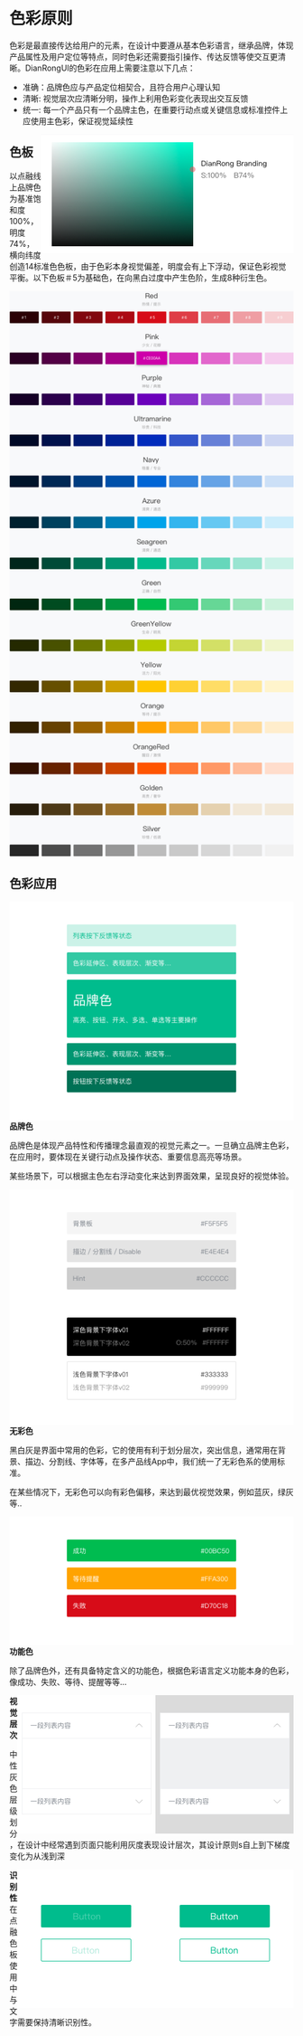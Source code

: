 # 色彩原则

色彩是最直接传达给用户的元素，在设计中要遵从基本色彩语言，继承品牌，体现产品属性及用户定位等特点，同时色彩还需要指引操作、传达反馈等使交互更清晰。DianRongUI的色彩在应用上需要注意以下几点：

* 准确：品牌色应与产品定位相契合，且符合用户心理认知
* 清晰: 视觉层次应清晰分明，操作上利用色彩变化表现出交互反馈
* 统一: 每一个产品只有一个品牌主色，在重要行动点或关键信息或标准控件上应使用主色彩，保证视觉延续性



<img src="../images/web_color/webcolor_1.png"  align="right"/>
 
## 色板

以点融线上品牌色为基准饱和度100%，明度74%，横向纬度创造14标准色色板，由于色彩本身视觉偏差，明度会有上下浮动，保证色彩视觉平衡。以下色板＃5为基础色，在向黑白过度中产生色阶，生成8种衍生色。

![1.1 基础规范-2色板](../images/web_color/webcolor_2.png)

## 色彩应用

<img src="../images/web_color/webcolor_3.png" align="right">

**品牌色**

品牌色是体现产品特性和传播理念最直观的视觉元素之一。一旦确立品牌主色彩，在应用时，要体现在关键行动点及操作状态、重要信息高亮等场景。

某些场景下，可以根据主色左右浮动变化来达到界面效果，呈现良好的视觉体验。


<img src="../images/web_color/webcolor_4.png" align="right">
 
 **无彩色**
 
黑白灰是界面中常用的色彩，它的使用有利于划分层次，突出信息，通常用在背景、描边、分割线、字体等，在多产品线App中，我们统一了无彩色系的使用标准。

在某些情况下，无彩色可以向有彩色偏移，来达到最优视觉效果，例如蓝灰，绿灰等..


<img src="../images/web_color/webcolor_5.png" align="right">
 
 **功能色**
 
除了品牌色外，还有具备特定含义的功能色，根据色彩语言定义功能本身的色彩，像成功、失败、等待、提醒等等...
 
 
<img src="../images/web_color/webcolor_6.png" isCorrect alt="正确" description="列表展开的内容显示区域应该在第一信息层级下部，使用灰色" align="right">
  
<img src="../images/web_color/webcolor_6e.png" isError alt="错误" description="列表展开此处不应该为平级关系" align="right">
   
**视觉层次**

中性灰色层级划分，在设计中经常遇到页面只能利用灰度表现设计层次，其设计原则s自上到下梯度变化为从浅到深



<img src="../images/web_color/webcolor_7c.png" isCorrect alt="正确" description="文字在颜色区域中显示直观清晰" align="right">

<img src="../images/web_color/webcolor_7e.png" isError alt="错误" description="避免对比太小，造成识别性差" align="right">

**识别性**
在点融色板使用中与文字需要保持清晰识别性。






